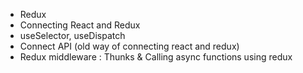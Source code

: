 - Redux
- Connecting React and Redux
- useSelector, useDispatch
- Connect API (old way of connecting react and redux)
- Redux middleware : Thunks & Calling async functions using redux
